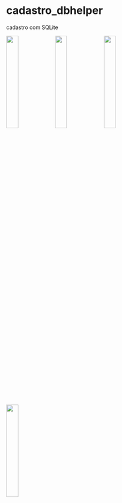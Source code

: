 # cadastro_dbhelper

cadastro com SQLite

<img src="https://user-images.githubusercontent.com/72177982/212205936-d4c4cfbb-5396-438e-aeac-65a92b18eb03.png" width="25%"> <img src="https://user-images.githubusercontent.com/72177982/212205942-efb859fd-0a0d-4684-8097-9a0562dae396.png" width="25%"> <img src="https://user-images.githubusercontent.com/72177982/212205949-161a125e-f306-43a6-97bd-38e1e2a59cbd.png" width="25%">
<img src="https://user-images.githubusercontent.com/72177982/212205957-e9db70cd-995d-490b-93ee-87cb4ba2d79d.png" width="25%">

